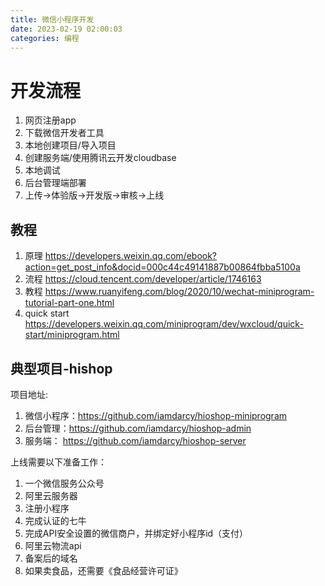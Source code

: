 ```yaml
---
title: 微信小程序开发
date: 2023-02-19 02:00:03
categories: 编程
---
```

<font face="微软雅黑"> </font>
<center> </center>
<!-- more -->


# 开发流程

1. 网页注册app
2. 下载微信开发者工具
3. 本地创建项目/导入项目
4. 创建服务端/使用腾讯云开发cloudbase
5. 本地调试
6. 后台管理端部署
7. 上传->体验版->开发版->审核->上线

## 教程

1. 原理 https://developers.weixin.qq.com/ebook?action=get_post_info&docid=000c44c49141887b00864fbba5100a
2. 流程 https://cloud.tencent.com/developer/article/1746163
3. 教程 https://www.ruanyifeng.com/blog/2020/10/wechat-miniprogram-tutorial-part-one.html
4. quick start https://developers.weixin.qq.com/miniprogram/dev/wxcloud/quick-start/miniprogram.html

## 典型项目-hishop

项目地址:

1. 微信小程序：https://github.com/iamdarcy/hioshop-miniprogram
2. 后台管理：https://github.com/iamdarcy/hioshop-admin
3. 服务端： https://github.com/iamdarcy/hioshop-server

上线需要以下准备工作：
1. 一个微信服务公众号
2. 阿里云服务器
3. 注册小程序
4. 完成认证的七牛
5. 完成API安全设置的微信商户，并绑定好小程序id（支付）
6. 阿里云物流api
7. 备案后的域名
8. 如果卖食品，还需要《食品经营许可证》

